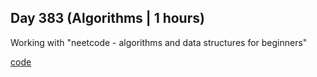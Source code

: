 ## Day 383 (Algorithms | 1 hours)

Working with "neetcode - algorithms and data structures for beginners"

[code](https://github.com/alexvyber/algorithms-and-data-structures-neetcode.git)

